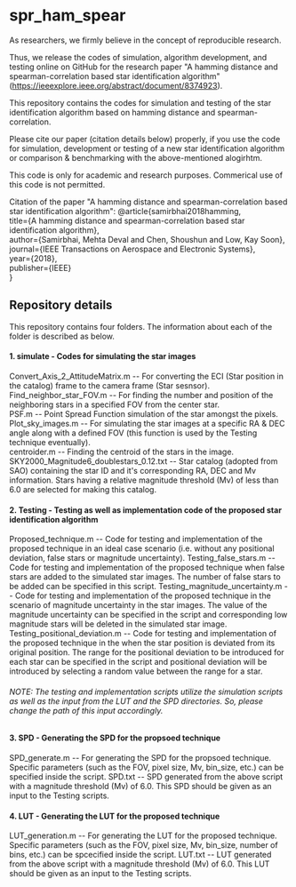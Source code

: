 # spr_ham_spear
As researchers, we firmly believe in the concept of reproducible research.

Thus, we release the codes of simulation, algorithm development, and testing online on GitHub for the research paper "A hamming distance and spearman-correlation based star identification algorithm" (https://ieeexplore.ieee.org/abstract/document/8374923).

This repository contains the codes for simulation and testing of the star identification algorithm based on hamming distance and spearman-correlation.

Please cite our paper (citation details below) properly, if you use the code for simulation, development or testing of a new star identification algorithm or comparison & benchmarking with the above-mentioned alogirhtm.

This code is only for academic and research purposes. Commerical use of this code is not permitted.

Citation of the paper "A hamming distance and spearman-correlation based star identification algorithm":
@article{samirbhai2018hamming, <br />
  title={A hamming distance and spearman-correlation based star identification algorithm},<br />
  author={Samirbhai, Mehta Deval and Chen, Shoushun and Low, Kay Soon},<br />
  journal={IEEE Transactions on Aerospace and Electronic Systems},<br />
  year={2018},<br />
  publisher={IEEE}<br />
}<br />

## Repository details

This repository contains four folders. The information about each of the folder is described as below.

#### 1. simulate - Codes for simulating the star images
  Convert_Axis_2_AttitudeMatrix.m -- For converting the ECI (Star position in the catalog) frame to the camera frame (Star sesnsor).<br />
  Find_neighbor_star_FOV.m -- For finding the number and position of the neighboring stars in a specified FOV from the center star.<br />
  PSF.m -- Point Spread Function simulation of the star amongst the pixels.<br />
  Plot_sky_images.m -- For simulating the star images at a specific RA & DEC angle along with a defined FOV (this function is used by the Testing technique eventually).<br />
  centroider.m -- Finding the centroid of the stars in the image.<br />
  SKY2000_Magnitude6_doublestars_0.12.txt -- Star catalog (adopted from SAO) containing the star ID and it's corresponding RA, DEC and Mv information. Stars having a relative magnitude threshold (Mv) of less than 6.0 are selected for making this catalog.<br />
  
#### 2. Testing - Testing as well as implementation code of the proposed star identification algorithm
  Proposed_technique.m -- Code for testing and implementation of the proposed technique in an ideal case scenario (i.e. without any positional deviation, false stars or magnitude uncertainty).
  Testing_false_stars.m -- Code for testing and implementation of the proposed technique when false stars are added to the simulated star images. The number of false stars to be added can be specified in this script.
  Testing_magnitude_uncertainty.m -- Code for testing and implementation of the proposed technique in the scenario of magnitude uncertainty in the star images. The value of the magnitude uncertainty can be specified in the script and corresponding low magnitude stars will be deleted in the simulated star image.
  Testing_positional_deviation.m -- Code for testing and implementation of the proposed technique in the when the star position is deviated from its original position. The range for the positional deviation to be introduced for each star can be specified in the script and positional deviation will be introduced by selecting a random value between the range for a star.
###### NOTE: The testing and implementation scripts utilize the simulation scripts as well as the input from the LUT and the SPD directories. So, please change the path of this input accordingly.

#### 3. SPD - Generating the SPD for the propsoed technique
  SPD_generate.m -- For generating the SPD for the propsoed technique. Specific parameters (such as the FOV, pixel size, Mv, bin_size, etc.) can be specified inside the script.
  SPD.txt -- SPD generated from the above script with a magnitude threshold (Mv) of 6.0. This SPD should be given as an input to the Testing scripts.
 
#### 4. LUT - Generating the LUT for the proposed technique
  LUT_generation.m -- For generating the LUT for the proposed technique. Specific parameters (such as the FOV, pixel size, Mv, bin_size, number of bins, etc.) can be spcecified inside the script.
  LUT.txt -- LUT generated from the above script with a magnitude threshold (Mv) of 6.0. This LUT should be given as an input to the Testing scripts.
